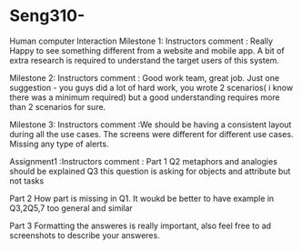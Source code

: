 # Seng310-
Human computer Interaction
Milestone 1: Instructors comment : Really Happy to see something different from a website and mobile app. 
A bit of extra research is required to understand the target users of this system.

Milestone 2: Instructors comment : Good work team, great job. Just one suggestion - you guys did a lot of hard work, you wrote 2 scenarios( i know there was a minimum required) but a good understanding requires more than 2 scenarios for sure.

Milestone 3: Instructors comment :We should be having a consistent layout during all the use cases. The screens were different for different use cases. Missing any type of alerts.

Assignment1 :Instructors comment : Part 1
Q2 metaphors and analogies should be explained Q3 this question is asking for objects and attribute but not tasks

Part 2
How part is missing in Q1. It woukd be better to have example in Q3,2Q5,7 too general and similar

Part 3
Formatting the answeres is really important, also feel free to ad screenshots to describe your answeres.

